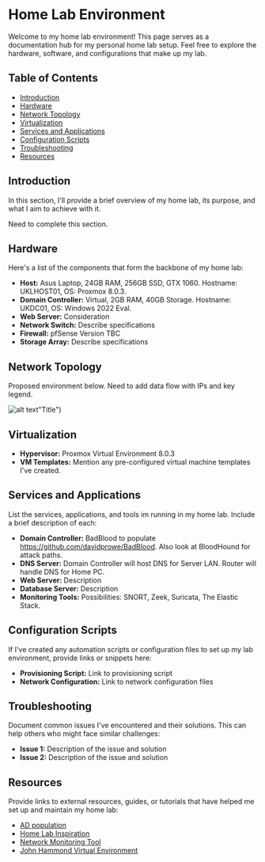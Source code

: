 # Home Lab Environment

Welcome to my home lab environment! This page serves as a documentation hub for my personal home lab setup. Feel free to explore the hardware, software, and configurations that make up my lab.

## Table of Contents

- [Introduction](#introduction)
- [Hardware](#hardware)
- [Network Topology](#network-topology)
- [Virtualization](#virtualization)
- [Services and Applications](#services-and-applications)
- [Configuration Scripts](#configuration-scripts)
- [Troubleshooting](#troubleshooting)
- [Resources](#resources)

## Introduction

In this section, I'll provide a brief overview of my home lab, its purpose, and what I aim to achieve with it.

Need to complete this section.

## Hardware

Here's a list of the  components that form the backbone of my home lab:
- **Host:** Asus Laptop, 24GB RAM, 256GB SSD, GTX 1060. Hostname: UKLHOST01, OS: Proxmox 8.0.3.
- **Domain Controller:** Virtual, 2GB RAM, 40GB Storage. Hostname: UKDC01, OS: Windows 2022 Eval. 
- **Web Server:** Consideration
- **Network Switch:** Describe specifications
- **Firewall:** pfSense Version TBC
- **Storage Array:** Describe specifications

## Network Topology

Proposed environment below. Need to add data flow with IPs and key legend.

![alt text](https://github.com/Mitch-hart/HomeLab/blob/main/Network%20Design%20V2.png?raw=true)"Title")

## Virtualization

- **Hypervisor:** Proxmox Virtual Environment 8.0.3
- **VM Templates:** Mention any pre-configured virtual machine templates I've created.

## Services and Applications

List the services, applications, and tools im running in my home lab. Include a brief description of each:
- **Domain Controller:** BadBlood to populate https://github.com/davidprowe/BadBlood. Also look at BloodHound for attack paths.
- **DNS Server:** Domain Controller will host DNS for Server LAN. Router will handle DNS for Home PC.
- **Web Server:** Description
- **Database Server:** Description
- **Monitoring Tools:** Possibilities: SNORT, Zeek, Suricata, The Elastic Stack.

## Configuration Scripts

If I've created any automation scripts or configuration files to set up my lab environment, provide links or snippets here:

- **Provisioning Script:** Link to provisioning script
- **Network Configuration:** Link to network configuration files

## Troubleshooting

Document common issues I've encountered and their solutions. This can help others who might face similar challenges:

- **Issue 1:** Description of the issue and solution
- **Issue 2:** Description of the issue and solution


## Resources

Provide links to external resources, guides, or tutorials that have helped me set up and maintain my home lab:
- [AD population](https://github.com/davidprowe/BadBlood)
- [Home Lab Inspiration](https://www.notra-sec.com/blog/my-home-lab-setup)
- [Network Monitoring Tool](https://zeek.org/)
- [John Hammond Virtual Environment](https://www.youtube.com/watch?v=pKtDQtsubio)
